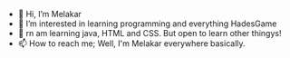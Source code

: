 - 👋 Hi, I’m Melakar
- 👀 I’m interested in learning programming and everything HadesGame
- 🌱 rn am learning java, HTML and CSS. But open to learn other thingys!
- 📫 How to reach me; Well, I'm Melakar everywhere basically.



<!---
MelakarDWitch/MelakarDWitch is a ✨ special ✨ repository because its `README.md` (this file) appears on your GitHub profile.
You can click the Preview link to take a look at your changes.
--->
